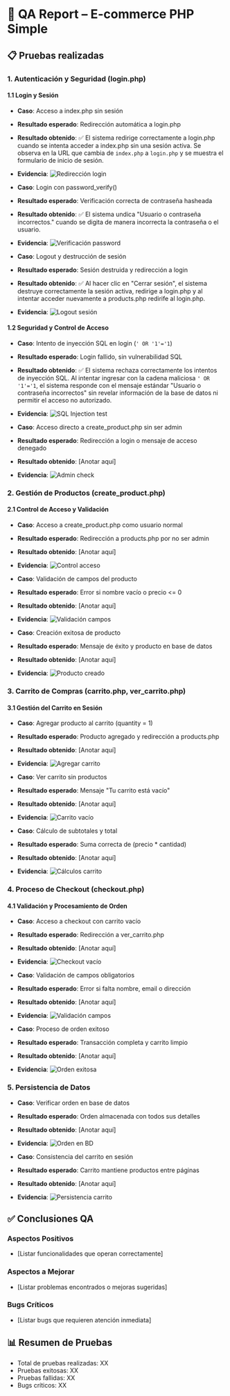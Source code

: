 # 🧪 QA Report – E-commerce PHP Simple

## 📋 Pruebas realizadas

### 1. Autenticación y Seguridad (login.php)
#### 1.1 Login y Sesión
- **Caso**: Acceso a index.php sin sesión
- **Resultado esperado**: Redirección automática a login.php
- **Resultado obtenido**: ✅ El sistema redirige correctamente a login.php cuando se intenta acceder a index.php sin una sesión activa. Se observa en la URL que cambia de `index.php` a `login.php` y se muestra el formulario de inicio de sesión.
- **Evidencia**: ![Redirección login](qa-images/index-redirect.png)

- **Caso**: Login con password_verify()
- **Resultado esperado**: Verificación correcta de contraseña hasheada
- **Resultado obtenido**: ✅ El sistema undica "Usuario o contraseña incorrectos." cuando se digita de manera incorrecta la contraseña o el usuario.
- **Evidencia**: ![Verificación password](qa-images/login_fail.png)

- **Caso**: Logout y destrucción de sesión
- **Resultado esperado**: Sesión destruida y redirección a login
- **Resultado obtenido**: ✅ Al hacer clic en "Cerrar sesión", el sistema destruye correctamente la sesión activa, redirige a login.php y al intentar acceder nuevamente a products.php redirife al login.php.
- **Evidencia**: ![Logout sesión](qa-images/logout-session.gif)

#### 1.2 Seguridad y Control de Acceso
- **Caso**: Intento de inyección SQL en login (`' OR '1'='1`)
- **Resultado esperado**: Login fallido, sin vulnerabilidad SQL
- **Resultado obtenido**: ✅ El sistema rechaza correctamente los intentos de inyección SQL. Al intentar ingresar con la cadena maliciosa `' OR '1'='1`, el sistema responde con el mensaje estándar "Usuario o contraseña incorrectos" sin revelar información de la base de datos ni permitir el acceso no autorizado.
- **Evidencia**: ![SQL Injection test](qa-images/sql-injection.png)

- **Caso**: Acceso directo a create_product.php sin ser admin
- **Resultado esperado**: Redirección a login o mensaje de acceso denegado
- **Resultado obtenido**: [Anotar aquí]
- **Evidencia**: ![Admin check](qa-images/admin-check.png)

### 2. Gestión de Productos (create_product.php)
#### 2.1 Control de Acceso y Validación
- **Caso**: Acceso a create_product.php como usuario normal
- **Resultado esperado**: Redirección a products.php por no ser admin
- **Resultado obtenido**: [Anotar aquí]
- **Evidencia**: ![Control acceso](qa-images/admin-access.png)

- **Caso**: Validación de campos del producto
- **Resultado esperado**: Error si nombre vacío o precio <= 0
- **Resultado obtenido**: [Anotar aquí]
- **Evidencia**: ![Validación campos](qa-images/product-validation.png)

- **Caso**: Creación exitosa de producto
- **Resultado esperado**: Mensaje de éxito y producto en base de datos
- **Resultado obtenido**: [Anotar aquí]
- **Evidencia**: ![Producto creado](qa-images/product-created.png)

### 3. Carrito de Compras (carrito.php, ver_carrito.php)
#### 3.1 Gestión del Carrito en Sesión
- **Caso**: Agregar producto al carrito (quantity = 1)
- **Resultado esperado**: Producto agregado y redirección a products.php
- **Resultado obtenido**: [Anotar aquí]
- **Evidencia**: ![Agregar carrito](qa-images/add-cart.png)

- **Caso**: Ver carrito sin productos
- **Resultado esperado**: Mensaje "Tu carrito está vacío"
- **Resultado obtenido**: [Anotar aquí]
- **Evidencia**: ![Carrito vacío](qa-images/empty-cart.png)

- **Caso**: Cálculo de subtotales y total
- **Resultado esperado**: Suma correcta de (precio * cantidad)
- **Resultado obtenido**: [Anotar aquí]
- **Evidencia**: ![Cálculos carrito](qa-images/cart-totals.png)

### 4. Proceso de Checkout (checkout.php)
#### 4.1 Validación y Procesamiento de Orden
- **Caso**: Acceso a checkout con carrito vacío
- **Resultado esperado**: Redirección a ver_carrito.php
- **Resultado obtenido**: [Anotar aquí]
- **Evidencia**: ![Checkout vacío](qa-images/empty-checkout.png)

- **Caso**: Validación de campos obligatorios
- **Resultado esperado**: Error si falta nombre, email o dirección
- **Resultado obtenido**: [Anotar aquí]
- **Evidencia**: ![Validación campos](qa-images/checkout-validation.png)

- **Caso**: Proceso de orden exitoso
- **Resultado esperado**: Transacción completa y carrito limpio
- **Resultado obtenido**: [Anotar aquí]
- **Evidencia**: ![Orden exitosa](qa-images/order-success.png)

### 5. Persistencia de Datos
- **Caso**: Verificar orden en base de datos
- **Resultado esperado**: Orden almacenada con todos sus detalles
- **Resultado obtenido**: [Anotar aquí]
- **Evidencia**: ![Orden en BD](qa-images/order-database.png)

- **Caso**: Consistencia del carrito en sesión
- **Resultado esperado**: Carrito mantiene productos entre páginas
- **Resultado obtenido**: [Anotar aquí]
- **Evidencia**: ![Persistencia carrito](qa-images/cart-persistence.png)

## ✅ Conclusiones QA
### Aspectos Positivos
- [Listar funcionalidades que operan correctamente]

### Aspectos a Mejorar
- [Listar problemas encontrados o mejoras sugeridas]

### Bugs Críticos
- [Listar bugs que requieren atención inmediata]

## 📊 Resumen de Pruebas
- Total de pruebas realizadas: XX
- Pruebas exitosas: XX
- Pruebas fallidas: XX
- Bugs críticos: XX

